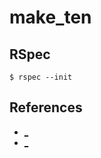 # make_ten

## RSpec

```
$ rspec --init
```

## References
- [_](http://www.kashi.info.waseda.ac.jp/~kashi/lec2000/jsj/make10/Make10.java)
- [_](https://books.google.com/books?id=1Qgq-3zQ3WMC&pg=PA99&lpg=PA99&dq=%E3%82%A2%E3%83%AB%E3%82%B4%E3%83%AA%E3%82%BA%E3%83%A0%E7%B7%B4%E7%BF%92%E5%95%8F%E9%A1%8C+%E5%9B%9B%E5%89%87%E6%BC%94%E7%AE%97&source=bl&ots=P6QoXT884z&sig=wI32enJDcBWGGLKxqioTX1prg74&hl=en&sa=X&ved=0ahUKEwiz7aCl4pvOAhWGJiYKHYBsA38Q6AEIHDAA#v=onepage&q=%E3%82%A2%E3%83%AB%E3%82%B4%E3%83%AA%E3%82%BA%E3%83%A0%E7%B7%B4%E7%BF%92%E5%95%8F%E9%A1%8C%20%E5%9B%9B%E5%89%87%E6%BC%94%E7%AE%97&f=false)

